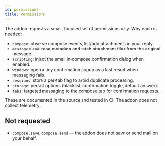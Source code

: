 ```yaml
---
id: permissions
title: Permissions
---
```


The addon requests a small, focused set of permissions only. Why each is needed:

- `compose`: observe compose events, list/add attachments in your reply.
- `messagesRead`: read metadata and fetch attachment files from the original message.
- `scripting`: inject the small in‑compose confirmation dialog when enabled.
- `windows`: open a tiny confirmation popup as a last resort when messaging fails.
- `sessions`: store a per‑tab flag to avoid duplicate processing.
- `storage`: persist options (blacklist, confirmation toggle, default answer).
- `tabs`: targeted messaging to the compose tab for confirmation requests.

These are documented in the source and tested in CI. The addon does not collect telemetry.

## Not requested

- `compose.save`, `compose.send` — the addon does not save or send mail on your behalf.
